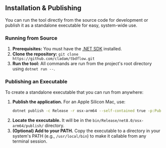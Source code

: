 ## Installation & Publishing

You can run the tool directly from the source code for development or publish it as a standalone executable for easy, system-wide use.

### Running from Source
1.  **Prerequisites:** You must have the [.NET SDK](https://dotnet.microsoft.com/download) installed.
2.  **Clone the repository:** `git clone https://github.com/cladam/tbdflow.git`
3.  **Run the tool:** All commands are run from the project's root directory using `dotnet run --`.

### Publishing an Executable
To create a standalone executable that you can run from anywhere:

1.  **Publish the application.** For an Apple Silicon Mac, use:
    ```bash
    dotnet publish -c Release -r osx-arm64 --self-contained true -p:PublishSingleFile=true
    ```
2.  **Locate the executable.** It will be in the `bin/Release/net8.0/osx-arm64/publish/` directory.
3.  **(Optional) Add to your PATH.** Copy the executable to a directory in your system's PATH (e.g., `/usr/local/bin`) to make it callable from any terminal session.

